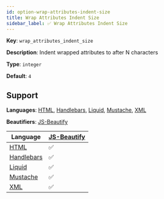 ```yaml
---
id: option-wrap-attributes-indent-size
title: Wrap Attributes Indent Size
sidebar_label: ✅ Wrap Attributes Indent Size
---
```

**Key**: `wrap_attributes_indent_size`

**Description**: Indent wrapped attributes to after N characters

**Type**: `integer`

**Default**: `4`

## Support
**Languages**: [HTML](/docs/language-html.html), [Handlebars](/docs/language-handlebars.html), [Liquid](/docs/language-liquid.html), [Mustache](/docs/language-mustache.html), [XML](/docs/language-xml.html)

**Beautifiers**: [JS-Beautify](/docs/beautifier-js-beautify.html)

| Language | [JS-Beautify](/docs/beautifier-js-beautify.html) |
| --- | --- |
| [HTML](/docs/language-html.html) | &#9989; |
| [Handlebars](/docs/language-handlebars.html) | &#9989; |
| [Liquid](/docs/language-liquid.html) | &#9989; |
| [Mustache](/docs/language-mustache.html) | &#9989; |
| [XML](/docs/language-xml.html) | &#9989; |